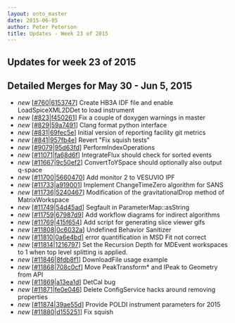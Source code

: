 ```yaml
---
layout: onto_master
date: 2015-06-05
author: Peter Peterson
title: Updates - Week 23 of 2015
---
```

Updates for week 23 of 2015
---------------------------

Detailed Merges for May 30 - Jun 5, 2015
----------------------------------------
* *new* \[[#760](https://github.com/mantidproject/mantid/pull/760)\|[6153747](https://github.com/mantidproject/mantid/commit/615374773253da1cb686a06cd93bb406c62e4a73)\] Create HB3A IDF file and enable LoadSpiceXML2DDet to load instrument
* *new* \[[#823](https://github.com/mantidproject/mantid/pull/823)\|[f450261](https://github.com/mantidproject/mantid/commit/f450261f9b8dfe58600f53fdf71f9485bbe13ab0)\] Fix a couple of doxygen warnings in master
* *new* \[[#829](https://github.com/mantidproject/mantid/pull/829)\|[59a7491](https://github.com/mantidproject/mantid/commit/59a7491a0c033d9c713aef17b0f398a52bea8d25)\] Clang format python interface
* *new* \[[#831](https://github.com/mantidproject/mantid/pull/831)\|[69fec5e](https://github.com/mantidproject/mantid/commit/69fec5ea32ba312e636d30f18f5161d68e93c735)\] Initial version of reporting facility git metrics
* *new* \[[#841](https://github.com/mantidproject/mantid/pull/841)\|[957fb4e](https://github.com/mantidproject/mantid/commit/957fb4ee42bda74535a021b986fb38ca91deda52)\] Revert &quot;Fix squish tests&quot;
* *new* \[[#9079](http://trac.mantidproject.org/mantid/ticket/9079)\|[95d63fd](https://github.com/mantidproject/mantid/commit/95d63fd9898ceeb13fbb1546eadfaec56823e9bb)\] PerformIndexOperations
* *new* \[[#11071](http://trac.mantidproject.org/mantid/ticket/11071)\|[fa68d6f](https://github.com/mantidproject/mantid/commit/fa68d6f02a3863279e1ba10f8b1b97298ddc7c4c)\] IntegrateFlux should check for sorted events
* *new* \[[#11667](http://trac.mantidproject.org/mantid/ticket/11667)\|[9c50ef2](https://github.com/mantidproject/mantid/commit/9c50ef2dcfa5f32c86767da4b3c5f8a333de7093)\] ConvertToYSpace should optionally also output q-space
* *new* \[[#11700](http://trac.mantidproject.org/mantid/ticket/11700)\|[5660470](https://github.com/mantidproject/mantid/commit/566047084a3f25a497696bc7d3532d76f777460d)\] Add monitor 2 to VESUVIO IPF
* *new* \[[#11733](http://trac.mantidproject.org/mantid/ticket/11733)\|[a919001](https://github.com/mantidproject/mantid/commit/a919001a125fa8a088ebb178116e165fb8140a46)\] Implement ChangeTimeZero algorithm for SANS
* *new* \[[#11736](http://trac.mantidproject.org/mantid/ticket/11736)\|[5240467](https://github.com/mantidproject/mantid/commit/5240467b4ebe996037c56b66fbc478ac6ac3facf)\] Modification of the gravitationalDrop method of MatrixWorkspace
* *new* \[[#11749](http://trac.mantidproject.org/mantid/ticket/11749)\|[54d45ad](https://github.com/mantidproject/mantid/commit/54d45ad608deb0611cb025f7db4b65236c27f06f)\] Segfault in ParameterMap::asString
* *new* \[[#11759](http://trac.mantidproject.org/mantid/ticket/11759)\|[67987d9](https://github.com/mantidproject/mantid/commit/67987d92a0714668e6089fd712422c57a3a98a6a)\] Add workflow diagrams for indirect algorithms
* *new* \[[#11769](http://trac.mantidproject.org/mantid/ticket/11769)\|[415f654](https://github.com/mantidproject/mantid/commit/415f654147f92a0e652a53f5cfc60aac30abf676)\] Add script for generating slice viewer gifs
* *new* \[[#11808](http://trac.mantidproject.org/mantid/ticket/11808)\|[0c6032a](https://github.com/mantidproject/mantid/commit/0c6032a0d88ab6a6e903e8c9b9f305efc1e0ddb1)\] Undefined Behavior Sanitizer
* *new* \[[#11810](http://trac.mantidproject.org/mantid/ticket/11810)\|[0a6e4bd](https://github.com/mantidproject/mantid/commit/0a6e4bd4deff0dfd7523fd6123bd3f5df1e67fe7)\] error quantification in MSD Fit not correct
* *new* \[[#11814](http://trac.mantidproject.org/mantid/ticket/11814)\|[1216797](https://github.com/mantidproject/mantid/commit/1216797cfa144380958d11173224bb65b44cd7cd)\] Set the Recursion Depth for MDEvent workspaces to 1 when top level splitting is applied.
* *new* \[[#11846](http://trac.mantidproject.org/mantid/ticket/11846)\|[8fdb8f1](https://github.com/mantidproject/mantid/commit/8fdb8f17bc1f5d803b1b203c44011bd0875b6ea2)\] DownloadFile usage example
* *new* \[[#11868](http://trac.mantidproject.org/mantid/ticket/11868)\|[708c0cf](https://github.com/mantidproject/mantid/commit/708c0cf4d0471fd3ad38f2fac49b8510f39116dc)\] Move PeakTransform* and IPeak to Geometry from API
* *new* \[[#11869](http://trac.mantidproject.org/mantid/ticket/11869)\|[a13ea1d](https://github.com/mantidproject/mantid/commit/a13ea1d816baf7627e181d5b23534ee95c54cb71)\] DetCal bug
* *new* \[[#11871](http://trac.mantidproject.org/mantid/ticket/11871)\|[fe0e046](https://github.com/mantidproject/mantid/commit/fe0e046e1d79786c95578f653587a2a16b38a140)\] Delete ConfigService hacks around removing properties
* *new* \[[#11874](http://trac.mantidproject.org/mantid/ticket/11874)\|[39ae55d](https://github.com/mantidproject/mantid/commit/39ae55d36cf9c89fca24359a47148c5d2615b953)\] Provide POLDI instrument parameters for 2015
* *new* \[[#11880](http://trac.mantidproject.org/mantid/ticket/11880)\|[d155251](https://github.com/mantidproject/mantid/commit/d15525159a8a84886c730614d6f1859e4e4a4997)\] Fix squish
